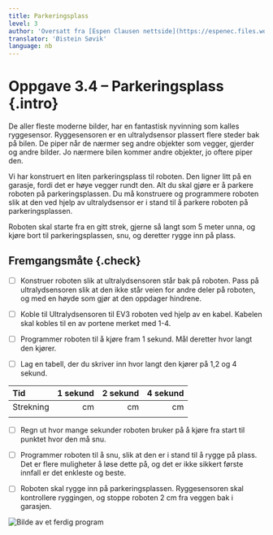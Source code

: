```yaml
---
title: Parkeringsplass
level: 3
author: 'Oversatt fra [Espen Clausen nettside](https://espenec.files.wordpress.com/2015/09/lego-mindstorms-del-3-4.pdf)'
translator: 'Øistein Søvik'
language: nb
---
```



# Oppgave 3.4 – Parkeringsplass {.intro}

De aller fleste moderne bilder, har en fantastisk nyvinning som kalles
ryggesensor. Ryggesensoren er en ultralydsensor plassert flere steder bak på
bilen. De piper når de nærmer seg andre objekter som vegger, gjerder og andre
bilder. Jo nærmere bilen kommer andre objekter, jo oftere piper den.

Vi har konstruert en liten parkeringsplass til roboten. Den ligner litt på en
garasje, fordi det er høye vegger rundt den. Alt du skal gjøre er å parkere
roboten på parkeringsplassen. Du må konstruere og programmere roboten slik at
den ved hjelp av ultralydsensor er i stand til å parkere roboten på
parkeringsplassen.

Roboten skal starte fra en gitt strek, gjerne så langt som 5 meter unna, og
kjøre bort til parkeringsplassen, snu, og deretter rygge inn på plass.

## Fremgangsmåte {.check}

- [ ] Konstruer roboten slik at ultralydsensoren står bak på roboten. Pass på
      ultralydsensoren slik at den ikke står veien for andre deler på roboten,
      og med en høyde som gjør at den oppdager hindrene.

- [ ] Koble til Ultralydsensoren til EV3 roboten ved hjelp av en kabel. Kabelen
      skal kobles til en av portene merket med 1-4.

- [ ] Programmer roboten til å kjøre fram 1 sekund. Mål deretter hvor langt den kjører.

- [ ] Lag en tabell, der du skriver inn hvor langt den kjører på 1,2 og 4 sekund.


| Tid       | 1 sekund | 2 sekund  | 4 sekund  |
| :-------- | ------:  | --------: | --------: |
| Strekning | cm       | cm        | cm        |
|           |          |           |           |


- [ ] Regn ut hvor mange sekunder roboten bruker på å kjøre fra start til
      punktet hvor den må snu.

- [ ] Programmer roboten til å snu, slik at den er i stand til å rygge på plass.
      Det er flere muligheter å løse dette på, og det er ikke sikkert første
      innfall er det enkleste og beste.

- [ ] Roboten skal rygge inn på parkeringsplassen. Ryggesensoren skal
      kontrollere ryggingen, og stoppe roboten 2 cm fra veggen bak i garasjen.

![Bilde av et ferdig program](lego_mindstorms_parkeringsplass_1.png)
